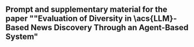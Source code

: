 ## Prompt and supplementary material for the paper ""Evaluation of Diversity in \acs{LLM}-Based News Discovery Through an Agent-Based System"